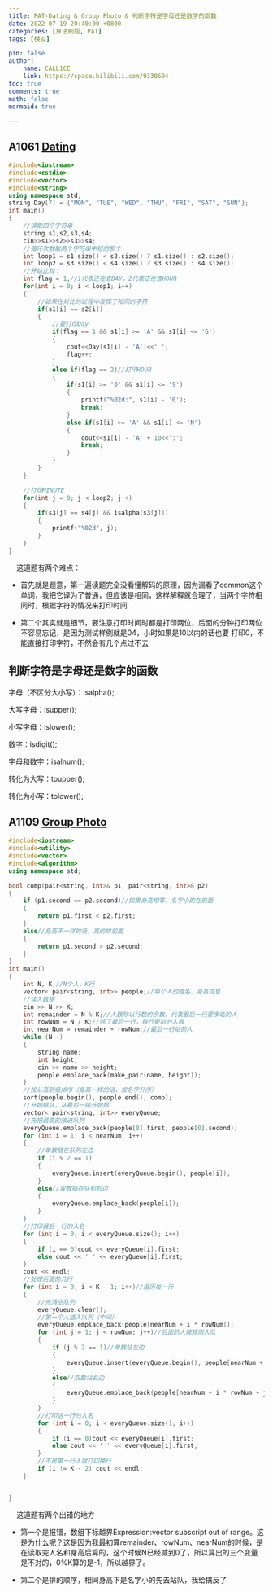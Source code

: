 ```yaml
---
title: PAT-Dating & Group Photo & 判断字符是字母还是数字的函数
date: 2022-07-19 20:40:00 +0800
categories: [算法刷题, PAT]
tags: [模拟]

pin: false
author: 
    name: CALL1CE
    link: https://space.bilibili.com/9330604
toc: true
comments: true
math: false
mermaid: true

---
```


## A1061 [Dating](https://pintia.cn/problem-sets/994805342720868352/problems/994805411985604608)

```cpp
#include<iostream>
#include<cstdio>
#include<vector>
#include<string>
using namespace std;
string Day[7] = {"MON", "TUE", "WED", "THU", "FRI", "SAT", "SUN"};
int main()
{
    //读取四个字符串
    string s1,s2,s3,s4;
    cin>>s1>>s2>>s3>>s4;
    //循环次数取两个字符串中短的那个
    int loop1 = s1.size() < s2.size() ? s1.size() : s2.size();
    int loop2 = s3.size() < s4.size() ? s3.size() : s4.size();
    //开始比较：
    int flag = 1;//1代表还在查DAY，2代表正在查HOUR
    for(int i = 0; i < loop1; i++)
    {
        //如果在对比的过程中发现了相同的字符
        if(s1[i] == s2[i])
        {
            //要打印Day
            if(flag == 1 && s1[i] >= 'A' && s1[i] <= 'G')
            {
                cout<<Day[s1[i] - 'A']<<' ';
                flag++;
            }
            else if(flag == 2)//打印HOUR
            {
                if(s1[i] >= '0' && s1[i] <= '9')
                {
                    printf("%02d:", s1[i] - '0');
                    break;
                }
                else if(s1[i] >= 'A' && s1[i] <= 'N')
                {
                    cout<<s1[i] - 'A' + 10<<':';
                    break;
                }
            }
        }
    }

    //打印MINUTE
    for(int j = 0; j < loop2; j++)
    {
        if(s3[j] == s4[j] && isalpha(s3[j]))
        {
            printf("%02d", j);
        }
    }
}
```

    这道题有两个难点：

* 首先就是题意，第一遍读题完全没看懂解码的原理，因为漏看了common这个单词，我把它译为了普通，但应该是相同，这样解释就合理了，当两个字符相同时，根据字符的情况来打印时间

* 第二个其实就是细节，要注意打印时间时都是打印两位，后面的分钟打印两位不容易忘记，是因为测试样例就是04，小时如果是10以内的话也要 打印0，不能直接打印字符，不然会有几个点过不去

## 判断字符是字母还是数字的函数

字母（不区分大小写）：isalpha();

大写字母：isupper();

小写字母：islower();

数字：isdigit();

字母和数字：isalnum();

转化为大写：toupper();

转化为小写：tolower();

## A1109 [Group Photo](https://pintia.cn/problem-sets/994805342720868352/problems/994805360043343872)

```cpp
#include<iostream>
#include<utility>
#include<vector>
#include<algorithm>
using namespace std;

bool comp(pair<string, int>& p1, pair<string, int>& p2)
{
    if (p1.second == p2.second)//如果身高相等，名字小的在前面
    {
        return p1.first < p2.first;
    }
    else//身高不一样的话，高的排前面
    {
        return p1.second > p2.second;
    }
}
int main()
{
    int N, K;//N个人，K行
    vector< pair<string, int>> people;//每个人的姓名、身高信息
    //读入数据
    cin >> N >> K;
    int remainder = N % K;//人数除以行数的余数，代表最后一行要多站的人
    int rowNum = N / K;//除了最后一行，每行要站的人数
    int nearNum = remainder + rowNum;//最后一行站的人
    while (N--)
    {
        string name;
        int height;
        cin >> name >> height;
        people.emplace_back(make_pair(name, height));
    }
    //按从高到低排序（身高一样的话，按名字升序）
    sort(people.begin(), people.end(), comp);
    //开始排队，从最后一排开始排
    vector< pair<string, int>> everyQueue;
    //先把最高的放进队列
    everyQueue.emplace_back(people[0].first, people[0].second);
    for (int i = 1; i < nearNum; i++)
    {
        //单数插在队列左边
        if (i % 2 == 1)
        {
            everyQueue.insert(everyQueue.begin(), people[i]);
        }
        else//双数插在队列右边
        {
            everyQueue.emplace_back(people[i]);
        }
    }
    //打印最后一行的人名
    for (int i = 0; i < everyQueue.size(); i++)
    {
        if (i == 0)cout << everyQueue[i].first;
        else cout << ' ' << everyQueue[i].first;
    }
    cout << endl;
    //处理后面的几行
    for (int i = 0; i < K - 1; i++)//遍历每一行
    {
        //先清空队列
        everyQueue.clear();
        //第一个人插入队列（中间）
        everyQueue.emplace_back(people[nearNum + i * rowNum]);
        for (int j = 1; j < rowNum; j++)//后面的人按规则入队
        {
            if (j % 2 == 1)//单数站左边
            {
                everyQueue.insert(everyQueue.begin(), people[nearNum + i * rowNum + j]);
            }
            else//双数站右边
            {
                everyQueue.emplace_back(people[nearNum + i * rowNum + j]);
            }
        }
        //打印这一行的人名
        for (int i = 0; i < everyQueue.size(); i++)
        {
            if (i == 0)cout << everyQueue[i].first;
            else cout << ' ' << everyQueue[i].first;
        }
        //不是第一行人就打印换行
        if (i != K - 2) cout << endl;
    }


}
```

    这道题有两个出错的地方

* 第一个是报错，数组下标越界Expression:vector subscript out of range。这是为什么呢？这是因为我最初算remainder、rowNum、nearNum的时候，是在读取完人名和身高后算的，这个时候N已经减到0了，所以算出的三个变量是不对的，0%K算的是-1，所以越界了。

* 第二个是排的顺序，相同身高下是名字小的先去站队，我给搞反了
  
  
